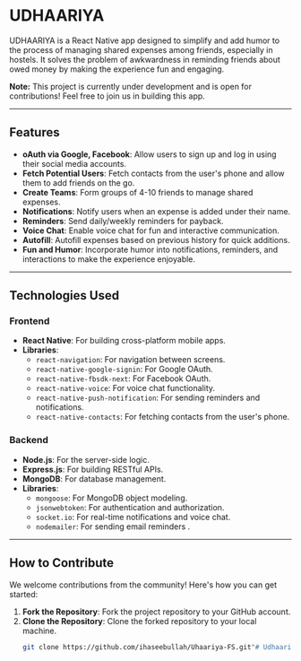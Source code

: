 # UDHAARIYA

UDHAARIYA is a React Native app designed to simplify and add humor to the process of managing shared expenses among friends, especially in hostels. It solves the problem of awkwardness in reminding friends about owed money by making the experience fun and engaging.

**Note:** This project is currently under development and is open for contributions! Feel free to join us in building this app.

---

## Features

- **oAuth via Google, Facebook**: Allow users to sign up and log in using their social media accounts.
- **Fetch Potential Users**: Fetch contacts from the user's phone and allow them to add friends on the go.
- **Create Teams**: Form groups of 4-10 friends to manage shared expenses.
- **Notifications**: Notify users when an expense is added under their name.
- **Reminders**: Send daily/weekly reminders for payback.
- **Voice Chat**: Enable voice chat for fun and interactive communication.
- **Autofill**: Autofill expenses based on previous history for quick additions.
- **Fun and Humor**: Incorporate humor into notifications, reminders, and interactions to make the experience enjoyable.

---

## Technologies Used

### Frontend
- **React Native**: For building cross-platform mobile apps.
- **Libraries**:
  - `react-navigation`: For navigation between screens.
  - `react-native-google-signin`: For Google OAuth.
  - `react-native-fbsdk-next`: For Facebook OAuth.
  - `react-native-voice`: For voice chat functionality.
  - `react-native-push-notification`: For sending reminders and notifications.
  - `react-native-contacts`: For fetching contacts from the user's phone.

### Backend
- **Node.js**: For the server-side logic.
- **Express.js**: For building RESTful APIs.
- **MongoDB**: For database management.
- **Libraries**:
  - `mongoose`: For MongoDB object modeling.
  - `jsonwebtoken`: For authentication and authorization.
  - `socket.io`: For real-time notifications and voice chat.
  - `nodemailer`: For sending email reminders .

---

## How to Contribute

We welcome contributions from the community! Here's how you can get started:

1. **Fork the Repository**: Fork the project repository to your GitHub account.
2. **Clone the Repository**: Clone the forked repository to your local machine.
   ```bash
   git clone https://github.com/ihaseebullah/Uhaariya-FS.git"# Udhaariya" 
